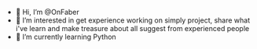 - 👋 Hi, I’m @OnFaber
- 👀 I’m interested in get experience working on simply project, share what i've learn and make treasure about all suggest from experienced people
- 🌱 I’m currently learning Python


<!---
OnFaber/OnFaber is a ✨ special ✨ repository because its `README.md` (this file) appears on your GitHub profile.
You can click the Preview link to take a look at your changes.
--->
